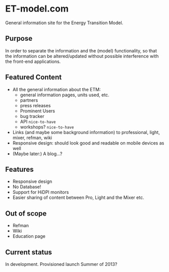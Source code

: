 # ET-model.com

General information site for the Energy Transition Model.

## Purpose

In order to separate the information and the (model) functionality, so that
the information can be altered/updated without possible interference with the
front-end applications.

## Featured Content

* All the general information about the ETM:
  - general information pages, units used, etc.
  - partners
  - press releases
  - Prominent Users
  - bug tracker
  - API `nice-to-have`
  - workshops? `nice-to-have`
* Links (and maybe some background information) to professional, light, mixer,
  refman, wiki
* Responsive design: should look good and readable on mobile devices as well
* (Maybe later:) A blog...?

## Features

- Responsive design
- No Database!
- Support for HiDPI monitors
- Easier sharing of content between Pro, Light and the Mixer etc.

## Out of scope

- Refman
- Wiki
- Education page

## Current status

In development. Provisioned launch Summer of 2013?
